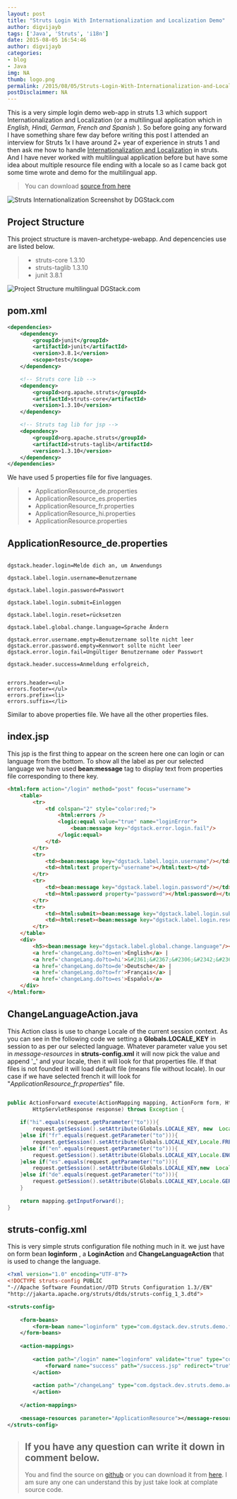 ```yaml
---
layout: post
title: "Struts Login With Internationalization and Localization Demo"
author: digvijayb
tags: ['Java', 'Struts', 'i18n']
date: 2015-08-05 16:54:46
author: digvijayb
categories:
- blog
- Java
img: NA
thumb: logo.png
permalink: /2015/08/05/Struts-Login-With-Internationalization-and-Localization-Demo/
postDisclaimmer: NA
---
```

This is a very simple login demo web-app in struts 1.3 which support Internationalization and Localization (or a multilingual application which in *English, Hindi, German, French and Spanish* ). So before going any forward I have something share few day before writing this post I attended an interview for Struts 1x I have around 2+ year of experience in struts 1 and then ask me how to handle [Internationalization and Localization](https://en.wikipedia.org/wiki/Internationalization_and_localization) in struts. And I have never worked with multilingual application before but have some idea about multiple resource file ending with a locale so as I came back got some time wrote and demo for the multilingual app.<!--more-->

> <i class="fa fa-download" aria-hidden="true"></i> You can download [source from here](https://github.com/digvijaybhakuni/demo-struts1x/archive/multiligual-done.zip)

![Struts Internationalization Screenshot by DGStack.com](https://docs.google.com/drawings/d/1VxfqC68z_qd7uU3bXVDQd_oC8LzCc0tfFvF3UXg_NUM/pub?w=500&h=350)

Project Structure
-----
This project structure is maven-archetype-webapp. And depencencies use are listed below. 
>- struts-core 1.3.10
>- struts-taglib 1.3.10
>- junit 3.8.1

![Project Structure multilingual DGStack.com](https://docs.google.com/drawings/d/1sCpy0y4qApPRj_7rSMAsFzhT3NHq9Ca47cNQs1XWcBU/pub?w=449&h=589)

pom.xml
-----
```xml
<dependencies>
	<dependency>
		<groupId>junit</groupId>
		<artifactId>junit</artifactId>
		<version>3.8.1</version>
		<scope>test</scope>
	</dependency>

	<!-- Struts core lib -->
	<dependency>
		<groupId>org.apache.struts</groupId>
		<artifactId>struts-core</artifactId>
		<version>1.3.10</version>
	</dependency>

	<!-- Struts tag lib for jsp -->
	<dependency>
		<groupId>org.apache.struts</groupId>
		<artifactId>struts-taglib</artifactId>
		<version>1.3.10</version>
	</dependency>
</dependencies>
```

We have used  5 properties file for five languages.

>- ApplicationResource_de.properties
>- ApplicationResource_es.properties
>- ApplicationResource_fr.properties
>- ApplicationResource_hi.properties
>- ApplicationResource.properties

ApplicationResource_de.properties
-----

```properties

dgstack.header.login=Melde dich an, um Anwendungs

dgstack.label.login.username=Benutzername

dgstack.label.login.password=Passwort

dgstack.label.login.submit=Einloggen

dgstack.label.login.reset=rücksetzen

dgstack.label.global.change.language=Sprache Ändern

dgstack.error.username.empty=Benutzername sollte nicht leer
dgstack.error.password.empty=Kennwort sollte nicht leer
dgstack.error.login.fail=Ungültiger Benutzername oder Passwort

dgstack.header.success=Anmeldung erfolgreich,


errors.header=<ul>
errors.footer=</ul>
errors.prefix=<li>
errors.suffix=</li>

```

Similar to above properties file. We have all the other properties files.

index.jsp
-----
This jsp is the first thing to appear on the screen here one can login or can language from the bottom. To show all the label as per our selected language we have used **bean:message** tag to display text from properties file corresponding to there key.

```html
<html:form action="/login" method="post" focus="username">
    <table>
    	<tr>
    		<td colspan="2" style="color:red;">
    			<html:errors />
    			<logic:equal value="true" name="loginError">
    				<bean:message key="dgstack.error.login.fail"/>
    			</logic:equal>
    		</td>
    	</tr>
    	<tr>
    		<td><bean:message key="dgstack.label.login.username"/></td>
    		<td><html:text property="username"></html:text></td>
    	</tr>
    	<tr>
    		<td><bean:message key="dgstack.label.login.password"/></td>
    		<td><html:password property="password"></html:password></td>
    	</tr>
    	<tr>
    		<td><html:submit><bean:message key="dgstack.label.login.submit"/></html:submit></td>
    		<td><html:reset><bean:message key="dgstack.label.login.reset"/></html:reset></td>
    	</tr>
    </table>
    <div>
    	<h5><bean:message key="dgstack.label.global.change.language"/></h5>
    	<a href='changeLang.do?to=en'>English</a> | 
    	<a href='changeLang.do?to=hi'>&#2361;&#2367;&#2306;&#2342;&#2368;</a> | 
    	<a href='changeLang.do?to=de'>Deutsche</a> |
    	<a href='changeLang.do?to=fr'>Français</a> | 
    	<a href='changeLang.do?to=es'>Español</a>  
    </div>
</html:form>
```

ChangeLanguageAction.java
-----
This Action class is use to change Locale of the current session context. As you can see in the following code we setting a **Globals.LOCALE_KEY** in session to as per our selected language. Whatever parameter value you set in *message-resources* in **struts-config.xml** it will now pick the value and append '_' and your locale, then it will look for that properties file. If that files is not founded it will load default file (means file without locale). 
In our case if we have selected french it will look for  "*ApplicationResource_fr.properties*" file.

```java

public ActionForward execute(ActionMapping mapping, ActionForm form, HttpServletRequest request,
		HttpServletResponse response) throws Exception {
	
	if("hi".equals(request.getParameter("to"))){
		request.getSession().setAttribute(Globals.LOCALE_KEY, new  Locale("hi"));//Locale for hindi is not present by default so we to add one for hindi.
	}else if("fr".equals(request.getParameter("to"))){
		request.getSession().setAttribute(Globals.LOCALE_KEY,Locale.FRENCH);
	}else if("en".equals(request.getParameter("to"))){
		request.getSession().setAttribute(Globals.LOCALE_KEY,Locale.ENGLISH);
	}else if("es".equals(request.getParameter("to"))){
		request.getSession().setAttribute(Globals.LOCALE_KEY,new  Locale("es"));//Locale for spanish is not present by default so we to add one for spanish.
	}else if("de".equals(request.getParameter("to"))){
		request.getSession().setAttribute(Globals.LOCALE_KEY,Locale.GERMAN);
	} 
	
	return mapping.getInputForward();
}
```

struts-config.xml
-----
This is very simple struts configuration file nothing much in it. we just have on form bean **loginform** , a **LoginAction** and  **ChangeLanguageAction** that is used to change the language.

```xml
<?xml version="1.0" encoding="UTF-8"?>
<!DOCTYPE struts-config PUBLIC 
"-//Apache Software Foundation//DTD Struts Configuration 1.3//EN" 
"http://jakarta.apache.org/struts/dtds/struts-config_1_3.dtd">

<struts-config>
	
	<form-beans>
		<form-bean name="loginform" type="com.dgstack.dev.struts.demo.forms.LoginForm"></form-bean>
	</form-beans>
	
	<action-mappings>
		
		<action path="/login" name="loginform" validate="true" type="com.dgstack.dev.struts.demo.action.LoginAction" scope="request" input="/index.jsp">
			<forward name="success" path="/success.jsp" redirect="true"/>
		</action>
		
		<action path="/changeLang" type="com.dgstack.dev.struts.demo.action.ChangeLanguageAction" scope="request" input="/index.jsp">
		</action>
		
	</action-mappings>
	
	<message-resources parameter="ApplicationResource"></message-resources>
</struts-config>
```

>If you have any question can write it down in comment below. 
>-----
> You and find the source on [github](https://github.com/digvijaybhakuni/demo-struts1x/tree/multiligual-done) or you can download it from [here](https://github.com/digvijaybhakuni/demo-struts1x/archive/multiligual-done.zip). I am sure any one can understand this by just take look at complate source code.
> 